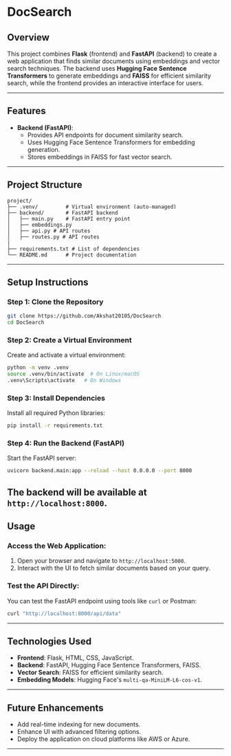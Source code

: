 # **DocSearch**

## **Overview**
This project combines **Flask** (frontend) and **FastAPI** (backend) to create a web application that finds similar documents using embeddings and vector search techniques. The backend uses **Hugging Face Sentence Transformers** to generate embeddings and **FAISS** for efficient similarity search, while the frontend provides an interactive interface for users.

---

## **Features**
- **Backend (FastAPI)**:
  - Provides API endpoints for document similarity search.
  - Uses Hugging Face Sentence Transformers for embedding generation.
  - Stores embeddings in FAISS for fast vector search.
---

## **Project Structure**
```
project/
├── .venv/         # Virtual environment (auto-managed)
├── backend/       # FastAPI backend
│   ├── main.py    # FastAPI entry point
│   ├── embeddings.py
│   ├── api.py # API routes
│   ├── routes.py # API routes
|
├── requirements.txt # List of dependencies
└── README.md      # Project documentation
```

---

## **Setup Instructions**

### **Step 1: Clone the Repository**
```sh
git clone https://github.com/Akshat20105/DocSearch
cd DocSearch
```

### **Step 2: Create a Virtual Environment**
Create and activate a virtual environment:
```sh
python -m venv .venv
source .venv/bin/activate  # On Linux/macOS
.venv\Scripts\activate   # On Windows
```

### **Step 3: Install Dependencies**
Install all required Python libraries:
```sh
pip install -r requirements.txt
```

### **Step 4: Run the Backend (FastAPI)**
Start the FastAPI server:
```sh
uvicorn backend.main:app --reload --host 0.0.0.0 --port 8000
```
The backend will be available at `http://localhost:8000`.
---

## **Usage**

### Access the Web Application:
1. Open your browser and navigate to `http://localhost:5000`.
2. Interact with the UI to fetch similar documents based on your query.

### Test the API Directly:
You can test the FastAPI endpoint using tools like `curl` or Postman:
```sh
curl "http://localhost:8000/api/data"
```

---

## **Technologies Used**
- **Frontend**: Flask, HTML, CSS, JavaScript.
- **Backend**: FastAPI, Hugging Face Sentence Transformers, FAISS.
- **Vector Search**: FAISS for efficient similarity search.
- **Embedding Models**: Hugging Face's `multi-qa-MiniLM-L6-cos-v1`.

---

## **Future Enhancements**
- Add real-time indexing for new documents.
- Enhance UI with advanced filtering options.
- Deploy the application on cloud platforms like AWS or Azure.

---
